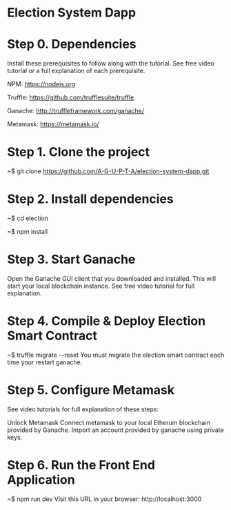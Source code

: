 # Election System Dapp

# Step 0. Dependencies
Install these prerequisites to follow along with the tutorial. See free video tutorial or a full explanation of each prerequisite.

NPM: https://nodejs.org

Truffle: https://github.com/trufflesuite/truffle

Ganache: http://truffleframework.com/ganache/

Metamask: https://metamask.io/

# Step 1. Clone the project
~$ git clone https://github.com/A-G-U-P-T-A/election-system-dapp.git

# Step 2. Install dependencies
~$ cd election

~$ npm install

# Step 3. Start Ganache
Open the Ganache GUI client that you downloaded and installed. This will start your local blockchain instance. See free video tutorial for full explanation.

# Step 4. Compile & Deploy Election Smart Contract
~$ truffle migrate --reset You must migrate the election smart contract each time your restart ganache.

# Step 5. Configure Metamask
See video tutorials for full explanation of these steps:

Unlock Metamask
Connect metamask to your local Etherum blockchain provided by Ganache.
Import an account provided by ganache using private keys.

# Step 6. Run the Front End Application
~$ npm run dev Visit this URL in your browser: http://localhost:3000
